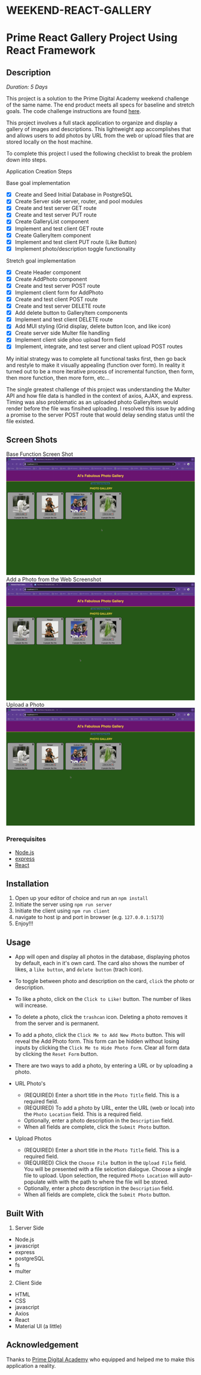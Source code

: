 # WEEKEND-REACT-GALLERY

# Prime React Gallery Project Using React Framework

## Description

_Duration: 5 Days_

This project is a solution to the Prime Digital Academy weekend challenge of the same name. The end product meets all specs for baseline and stretch goals. The code challenge instructions are found [here](./INSTRUCTIONS.md).

This project involves a full stack application to organize and display a gallery of images and descriptions. This lightweight app accomplishes that and allows users to add photos by URL from the web or upload files that are stored locally on the host machine.

To complete this project I used the following checklist to break the problem down into steps.

Application Creation Steps

Base goal implementation

- [x] Create and Seed Initial Database in PostgreSQL
- [x] Create Server side server, router, and pool modules
- [x] Create and test server GET route
- [x] Create and test server PUT route
- [x] Create GalleryList component
- [x] Implement and test client GET route
- [x] Create GalleryItem component
- [x] Implement and test client PUT route (Like Button)
- [x] Implement photo/description toggle functionality

Stretch goal implementation

- [x] Create Header component
- [x] Create AddPhoto component
- [x] Create and test server POST route
- [x] Implement client form for AddPhoto
- [x] Create and test client POST route
- [x] Create and test server DELETE route
- [x] Add delete button to GalleryItem components
- [x] Implement and test client DELETE route
- [x] Add MUI styling (Grid display, delete button Icon, and like icon)
- [x] Create server side Multer file handling
- [x] Implement client side phoo upload form field
- [x] Implement, integrate, and test server and client upload POST routes

My initial strategy was to complete all functional tasks first, then go back and restyle to make it visually appealing (function over form). In reality it turned out to be a more iterative process of incremental function, then form, then more function, then more form, etc...

The single greatest challenge of this project was understanding the Multer API and how file data is handled in the context of axios, AJAX, and express. Timing was also problematic as an uploaded photo GalleryItem would render before the file was finsihed uploading. I resolved this issue by adding a promise to the server POST route that would delay sending status until the file existed.

## Screen Shots

Base Function Screen Shot
![BASE FUNCTION](./readme_images/baseFunction.gif)
Add a Photo from the Web Screenshot
![WEB ADD PHOTO](./readme_images/webAdd.gif)
Upload a Photo
![UPLOAD PHOTO](./readme_images/uploadAdd.gif)

### Prerequisites

- [Node.js](https://nodejs.org/en/)
- [express](https://expressjs.com/)
- [React](https://react.dev/)

## Installation

1. Open up your editor of choice and run an `npm install`
2. Initiate the server using `npm run server`
3. Initiate the client using `npm run client`
4. navigate to host ip and port in browser (e.g. `127.0.0.1:5173`)
5. Enjoy!!!

## Usage

- App will open and display all photos in the database, displaying photos by default, each in it's own card. The card also shows the number of likes, a `like button`, and `delete button` (trach icon).
- To toggle between photo and description on the card, `click` the photo or description.
- To like a photo, click on the `Click to Like!` button. The number of likes will increase.
- To delete a photo, click the `trashcan` icon. Deleting a photo removes it from the server and is permanent.
- To add a photo, click the `Click Me to Add New Photo` button. This will reveal the Add Photo form. This form can be hidden without losing inputs by clicking the `Click Me to Hide Photo Form`. Clear all form data by clicking the `Reset Form` button.
- There are two ways to add a photo, by entering a URL or by uploading a photo.
- URL Photo's

  - (REQUIRED) Enter a short title in the `Photo Title` field. This is a required field.
  - (REQUIRED) To add a photo by URL, enter the URL (web or local) into the `Photo Location` field. This is a required field.
  - Optionally, enter a photo description in the `Description` field.
  - When all fields are complete, click the `Submit Photo` button.

- Upload Photos
  - (REQUIRED) Enter a short title in the `Photo Title` field. This is a required field.
  - (REQUIRED) Click the `Choose File `button in the `Upload File` field. You will be presented with a file selcetion dialogue. Choose a single file to upload. Upon selection, the required `Photo Location` will auto-populate with with the path to where the file will be stored.
  - Optionally, enter a photo description in the `Description` field.
  - When all fields are complete, click the `Submit Photo` button.

## Built With

1. Server Side

- Node.js
- javascript
- express
- postgreSQL
- fs
- multer

2. Client Side

- HTML
- CSS
- javascript
- Axios
- React
- Material UI (a little)

## Acknowledgement

Thanks to [Prime Digital Academy](www.primeacademy.io) who equipped and helped me to make this application a reality.
